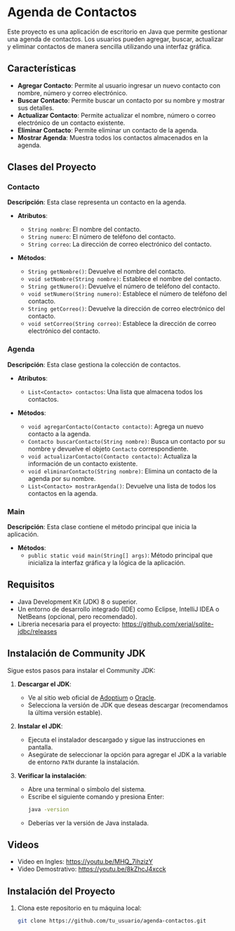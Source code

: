 # Agenda de Contactos

Este proyecto es una aplicación de escritorio en Java que permite gestionar una agenda de contactos. Los usuarios pueden agregar, buscar, actualizar y eliminar contactos de manera sencilla utilizando una interfaz gráfica.

## Características

- **Agregar Contacto**: Permite al usuario ingresar un nuevo contacto con nombre, número y correo electrónico.
- **Buscar Contacto**: Permite buscar un contacto por su nombre y mostrar sus detalles.
- **Actualizar Contacto**: Permite actualizar el nombre, número o correo electrónico de un contacto existente.
- **Eliminar Contacto**: Permite eliminar un contacto de la agenda.
- **Mostrar Agenda**: Muestra todos los contactos almacenados en la agenda.

## Clases del Proyecto

### Contacto

**Descripción**: Esta clase representa un contacto en la agenda.

- **Atributos**:
  - `String nombre`: El nombre del contacto.
  - `String numero`: El número de teléfono del contacto.
  - `String correo`: La dirección de correo electrónico del contacto.

- **Métodos**:
  - `String getNombre()`: Devuelve el nombre del contacto.
  - `void setNombre(String nombre)`: Establece el nombre del contacto.
  - `String getNumero()`: Devuelve el número de teléfono del contacto.
  - `void setNumero(String numero)`: Establece el número de teléfono del contacto.
  - `String getCorreo()`: Devuelve la dirección de correo electrónico del contacto.
  - `void setCorreo(String correo)`: Establece la dirección de correo electrónico del contacto.

### Agenda

**Descripción**: Esta clase gestiona la colección de contactos.

- **Atributos**:
  - `List<Contacto> contactos`: Una lista que almacena todos los contactos.

- **Métodos**:
  - `void agregarContacto(Contacto contacto)`: Agrega un nuevo contacto a la agenda.
  - `Contacto buscarContacto(String nombre)`: Busca un contacto por su nombre y devuelve el objeto `Contacto` correspondiente.
  - `void actualizarContacto(Contacto contacto)`: Actualiza la información de un contacto existente.
  - `void eliminarContacto(String nombre)`: Elimina un contacto de la agenda por su nombre.
  - `List<Contacto> mostrarAgenda()`: Devuelve una lista de todos los contactos en la agenda.

### Main

**Descripción**: Esta clase contiene el método principal que inicia la aplicación.

- **Métodos**:
  - `public static void main(String[] args)`: Método principal que inicializa la interfaz gráfica y la lógica de la aplicación.

## Requisitos

- Java Development Kit (JDK) 8 o superior.
- Un entorno de desarrollo integrado (IDE) como Eclipse, IntelliJ IDEA o NetBeans (opcional, pero recomendado).
- Libreria necesaria para el proyecto: https://github.com/xerial/sqlite-jdbc/releases

## Instalación de Community JDK

Sigue estos pasos para instalar el Community JDK:

1. **Descargar el JDK**:
   - Ve al sitio web oficial de [Adoptium](https://adoptium.net/) o [Oracle](https://www.oracle.com/java/technologies/javase-jdk11-downloads.html).
   - Selecciona la versión de JDK que deseas descargar (recomendamos la última versión estable).

2. **Instalar el JDK**:
   - Ejecuta el instalador descargado y sigue las instrucciones en pantalla.
   - Asegúrate de seleccionar la opción para agregar el JDK a la variable de entorno `PATH` durante la instalación.

3. **Verificar la instalación**:
   - Abre una terminal o símbolo del sistema.
   - Escribe el siguiente comando y presiona Enter:
     ```bash
     java -version
     ```
   - Deberías ver la versión de Java instalada.
## Videos
  - Video en Ingles: https://youtu.be/MHQ_7ihzizY
  - Video Demostrativo: https://youtu.be/8kZhcJ4xcck
## Instalación del Proyecto

1. Clona este repositorio en tu máquina local:
   ```bash
   git clone https://github.com/tu_usuario/agenda-contactos.git
